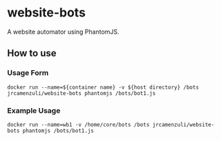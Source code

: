 # website-bots

A website automator using PhantomJS.

## How to use

### Usage Form
```
docker run --name=${container name} -v ${host directory} /bots jrcamenzuli/website-bots phantomjs /bots/bot1.js
```

### Example Usage
```
docker run --name=wb1 -v /home/core/bots /bots jrcamenzuli/website-bots phantomjs /bots/bot1.js
```